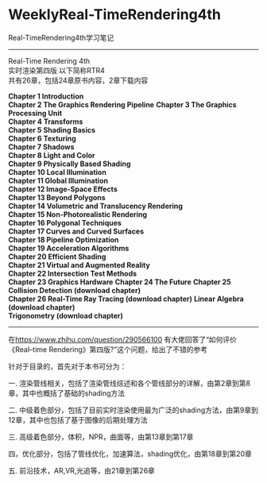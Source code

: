 # WeeklyReal-TimeRendering4th
Real-TimeRendering4th学习笔记
***
Real-Time Rendering 4th  
实时渲染第四版 以下简称RTR4  
共有26章，包括24章原书内容，2章下载内容  

**Chapter 1 Introduction**  
**Chapter 2 The Graphics Rendering Pipeline**
**Chapter 3 The Graphics Processing Unit**  
**Chapter 4 Transforms**  
**Chapter 5 Shading Basics**  
**Chapter 6 Texturing**  
**Chapter 7 Shadows**  
**Chapter 8 Light and Color**  
**Chapter 9 Physically Based Shading**  
**Chapter 10 Local Illumination**  
**Chapter 11 Global Illumination**  
**Chapter 12 Image-Space Effects**  
**Chapter 13 Beyond Polygons**  
**Chapter 14 Volumetric and Translucency Rendering**  
**Chapter 15 Non-Photorealistic Rendering**  
**Chapter 16 Polygonal Techniques**  
**Chapter 17 Curves and Curved Surfaces**  
**Chapter 18 Pipeline Optimization**  
**Chapter 19 Acceleration Algorithms**  
**Chapter 20 Efficient Shading**  
**Chapter 21 Virtual and Augmented Reality**  
**Chapter 22 Intersection Test Methods**  
**Chapter 23 Graphics Hardware** 
**Chapter 24 The Future**
**Chapter 25 Collision Detection (download chapter)**  
**Chapter 26 Real-Time Ray Tracing (download chapter)**
**Linear Algebra (download chapter)**  
**Trigonometry (download chapter)**  

***

在<https://www.zhihu.com/question/290566100> 有大佬回答了“如何评价《Real–time Rendering》第四版?”这个问题，给出了不错的参考

针对于目录的，首先对于本书可分为：

一. 渲染管线相关，包括了渲染管线综述和各个管线部分的详解，由第2章到第8章，其中也概括了基础的shading方法

二. 中级着色部分，包括了目前实时渲染使用最为广泛的shading方法，由第9章到12章，其中也包括了基于图像的后期处理方法

三. 高级着色部分，体积，NPR，曲面等，由第13章到第17章

四，优化部分，包括了管线优化，加速算法，shading优化，由第18章到第20章

五. 前沿技术，AR,VR,光追等，由21章到第26章
